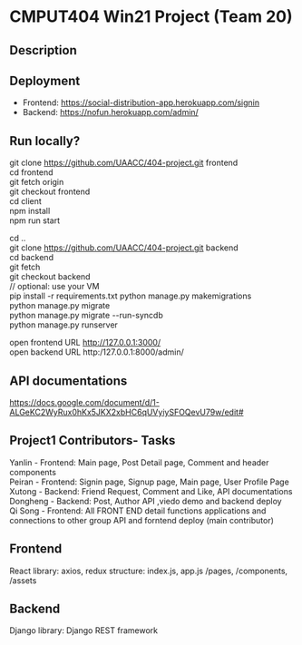 # CMPUT404 Win21 Project (Team 20)

## Description

## Deployment
* Frontend: https://social-distribution-app.herokuapp.com/signin<br/>
* Backend: https://nofun.herokuapp.com/admin/<br/>


## Run locally?
git clone https://github.com/UAACC/404-project.git frontend<br/>
cd frontend<br/>
git fetch origin<br/>
git checkout frontend<br/>
cd client<br/>
npm install<br/>
npm run start<br/>


cd ..<br/>
git clone https://github.com/UAACC/404-project.git backend<br/>
cd backend<br/>
git fetch<br/>
git checkout backend<br/>
// optional: use your VM<br/>
pip install -r requirements.txt
python manage.py makemigrations<br/>
python manage.py migrate<br/>
python manage.py migrate --run-syncdb<br/>
python manage.py runserver<br/>

open frontend URL http://127.0.0.1:3000/<br/>
open backend URL http:/127.0.0.1:8000/admin/<br/>

## API documentations
https://docs.google.com/document/d/1-ALGeKC2WyRux0hKx5JKX2xbHC6qUVyiySFOQevU79w/edit#

## Project1 Contributors- Tasks
Yanlin - Frontend:  Main page, Post Detail page, Comment and header components <br />
Peiran - Frontend: Signin page, Signup page, Main page, User Profile Page<br />
Xutong - Backend: Friend Request, Comment and Like, API documentations <br />
Dongheng - Backend: Post, Author API ,viedo demo and backend deploy<br />
Qi Song - Frontend: All FRONT END  detail functions applications and connections to other group API and forntend deploy (main contributor) <br />

## Frontend
React
library: axios, redux
structure: index.js, app.js /pages, /components, /assets


## Backend
Django
library: Django REST framework


